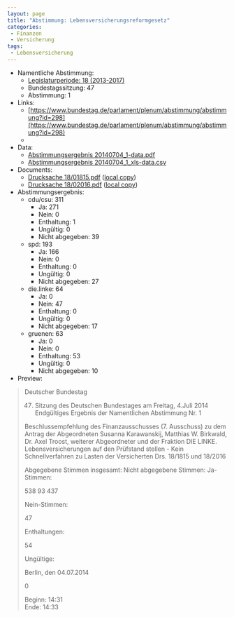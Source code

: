 ```yaml
---
layout: page
title: "Abstimmung: Lebensversicherungsreformgesetz"
categories:
 - Finanzen
 - Versicherung
tags:
 - Lebensversicherung
---
```


* Namentliche Abstimmung:
    * [Legislaturperiode: 18 (2013-2017)](https://de.wikipedia.org/wiki/18._Deutscher_Bundestag)
    * Bundestagssitzung: 47
    * Abstimmung: 1
* Links: 
    * [https://www.bundestag.de/parlament/plenum/abstimmung/abstimmung?id=298](https://www.bundestag.de/parlament/plenum/abstimmung/abstimmung?id=298)
    * 
* Data: 
    * [Abstimmungsergebnis 20140704_1-data.pdf](/res/abstimmungsliste/20140704_1-data.pdf)
    * [Abstimmungsergebnis 20140704_1_xls-data.csv](/res/abstimmungsliste/analyses/20140704_1_xls-data.csv)
* Documents: 
    * [Drucksache 18/01815.pdf](http://dip21.bundestag.de/dip21/btd/18/018/1801815.pdf) ([local copy](/res/abstimmungsdaten/018-047-01/1801815.pdf))
    * [Drucksache 18/02016.pdf](http://dip21.bundestag.de/dip21/btd/18/020/1802016.pdf) ([local copy](/res/abstimmungsdaten/018-047-01/1802016.pdf))
* Abstimmungsergebnis:
    * cdu/csu: 311
        * Ja: 271
        * Nein: 0
        * Enthaltung: 1
        * Ungültig: 0
        * Nicht abgegeben: 39
    * spd: 193
        * Ja: 166
        * Nein: 0
        * Enthaltung: 0
        * Ungültig: 0
        * Nicht abgegeben: 27
    * die.linke: 64
        * Ja: 0
        * Nein: 47
        * Enthaltung: 0
        * Ungültig: 0
        * Nicht abgegeben: 17
    * gruenen: 63
        * Ja: 0
        * Nein: 0
        * Enthaltung: 53
        * Ungültig: 0
        * Nicht abgegeben: 10
* Preview: 
> Deutscher Bundestag
> 
> 47. Sitzung des Deutschen Bundestages
> am Freitag, 4.Juli 2014
> Endgültiges Ergebnis der Namentlichen Abstimmung Nr. 1
> 
> Beschlussempfehlung des Finanzausschusses (7. Ausschuss) zu dem Antrag der
> Abgeordneten Susanna Karawanskij, Matthias W. Birkwald, Dr. Axel Troost, weiterer
> Abgeordneter und der Fraktion DIE LINKE.
> Lebensversicherungen auf den Prüfstand stellen - Kein Schnellverfahren zu Lasten der
> Versicherten
> Drs. 18/1815 und 18/2016
> 
> Abgegebene Stimmen insgesamt:
> Nicht abgegebene Stimmen:
> Ja-Stimmen:
> 
> 538
> 93
> 437
> 
> Nein-Stimmen:
> 
> 47
> 
> Enthaltungen:
> 
> 54
> 
> Ungültige:
> 
> Berlin, den 04.07.2014
> 
> 0
> 
> Beginn: 14:31  
> Ende: 14:33
